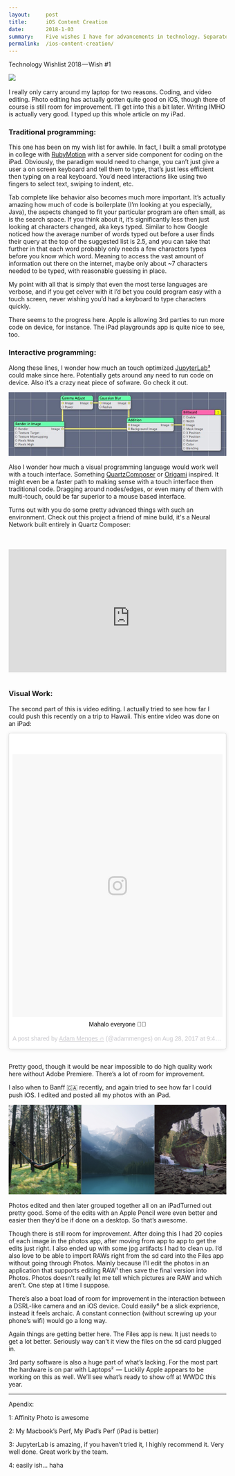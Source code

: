 ```yaml
---
layout:     post
title:      iOS Content Creation
date:       2018-1-03
summary:    Five wishes I have for advancements in technology. Separated out into five parts. I really only carry around my laptop for two reasons. Coding, and video editing. Photo editing has actually gotten quite good on iOS, though there of course is still room for improvement. I’ll get into this a bit later. Writing IMHO is actually very good. I typed up this whole article on my iPad.
permalink:  /ios-content-creation/
---
```


Technology Wishlist 2018 — Wish #1

![](https://cdn-images-1.medium.com/max/2000/0*iUBChDl0qm8IaItE.)

I really only carry around my laptop for two reasons. Coding, and video editing. Photo editing has actually gotten quite good on iOS, though there of course is still room for improvement. I’ll get into this a bit later. Writing IMHO is actually very good. I typed up this whole article on my iPad.

### Traditional programming:

This one has been on my wish list for awhile. In fact, I built a small prototype in college with [RubyMotion](http://www.rubymotion.com) with a server side component for coding on the iPad.
Obviously, the paradigm would need to change, you can’t just give a user a on screen keyboard and tell them to type, that’s just less efficient then typing on a real keyboard. You’d need interactions like using two fingers to select text, swiping to indent, etc.

Tab complete like behavior also becomes much more important. It’s actually amazing how much of code is boilerplate (I’m looking at you especially, Java), the aspects changed to fit your particular program are often small, as is the search space. If you think about it, it’s significantly less then just looking at characters changed, aka keys typed. Similar to how Google noticed how the average number of words typed out before a user finds their query at the top of the suggested list is 2.5, and you can take that further in that each word probably only needs a few characters types before you know which word. Meaning to access the vast amount of information out there on the internet, maybe only about ~7 characters needed to be typed, with reasonable guessing in place.

My point with all that is simply that even the most terse languages are verbose, and if you get celver with it I’d bet you could program easy with a touch screen, never wishing you’d had a keyboard to type characters quickly.

There seems to the progress here. Apple is allowing 3rd parties to run more code on device, for instance. The iPad playgrounds app is quite nice to see, too.

### Interactive programming:

Along these lines, I wonder how much an touch optimized [JupyterLab³](https://github.com/jupyterlab/jupyterlab) could make since here. Potentially gets around any need to run code on device. Also it’s a crazy neat piece of sofware. Go check it out.

![](/images/qc.jpeg)

Also I wonder how much a visual programming language would work well with a touch interface. Something [QuartzComposer](https://developer.apple.com/library/content/documentation/GraphicsImaging/Conceptual/QuartzComposerUserGuide/qc_concepts/qc_concepts.html#//apple_ref/doc/uid/TP40005381-CH212-SW9) or [Origami](https://origami.design) inspired. It might even be a faster path to making sense with a touch interface then traditional code. Dragging around nodes/edges, or even many of them with multi-touch, could be far superior to a mouse based interface.

Turns out with you do some pretty advanced things with such an environment. Check out this project a friend of mine build, it's a Neural Network built entirely in Quartz Composer:

<div style="position: relative; padding-bottom: 56.25%; padding-top: 35px; height: 0; overflow: hidden;"><center><iframe width="560" height="315" src="https://www.youtube-nocookie.com/embed/eUEr4P_RWDA?rel=0" frameborder="0" allow="autoplay; encrypted-media" allowfullscreen></iframe></center></div>

<br />

### Visual Work:

The second part of this is video editing. I actually tried to see how far I could push this recently on a trip to Hawaii. This entire video was done on an iPad:

<center><blockquote class="instagram-media" data-instgrm-captioned data-instgrm-permalink="https://www.instagram.com/p/BYWDHiKFeY-/" data-instgrm-version="8" style=" background:#FFF; border:0; border-radius:3px; box-shadow:0 0 1px 0 rgba(0,0,0,0.5),0 1px 10px 0 rgba(0,0,0,0.15); margin: 1px; max-width:658px; padding:0; width:99.375%; width:-webkit-calc(100% - 2px); width:calc(100% - 2px);"><div style="padding:8px;"> <div style=" background:#F8F8F8; line-height:0; margin-top:40px; padding:62.5% 0; text-align:center; width:100%;"> <div style=" background:url(data:image/png;base64,iVBORw0KGgoAAAANSUhEUgAAACwAAAAsCAMAAAApWqozAAAABGdBTUEAALGPC/xhBQAAAAFzUkdCAK7OHOkAAAAMUExURczMzPf399fX1+bm5mzY9AMAAADiSURBVDjLvZXbEsMgCES5/P8/t9FuRVCRmU73JWlzosgSIIZURCjo/ad+EQJJB4Hv8BFt+IDpQoCx1wjOSBFhh2XssxEIYn3ulI/6MNReE07UIWJEv8UEOWDS88LY97kqyTliJKKtuYBbruAyVh5wOHiXmpi5we58Ek028czwyuQdLKPG1Bkb4NnM+VeAnfHqn1k4+GPT6uGQcvu2h2OVuIf/gWUFyy8OWEpdyZSa3aVCqpVoVvzZZ2VTnn2wU8qzVjDDetO90GSy9mVLqtgYSy231MxrY6I2gGqjrTY0L8fxCxfCBbhWrsYYAAAAAElFTkSuQmCC); display:block; height:44px; margin:0 auto -44px; position:relative; top:-22px; width:44px;"></div></div> <p style=" margin:8px 0 0 0; padding:0 4px;"> <a href="https://www.instagram.com/p/BYWDHiKFeY-/" style=" color:#000; font-family:Arial,sans-serif; font-size:14px; font-style:normal; font-weight:normal; line-height:17px; text-decoration:none; word-wrap:break-word;" target="_blank">Mahalo everyone 🤙🏻</a></p> <p style=" color:#c9c8cd; font-family:Arial,sans-serif; font-size:14px; line-height:17px; margin-bottom:0; margin-top:8px; overflow:hidden; padding:8px 0 7px; text-align:center; text-overflow:ellipsis; white-space:nowrap;">A post shared by <a href="https://www.instagram.com/adammenges/" style=" color:#c9c8cd; font-family:Arial,sans-serif; font-size:14px; font-style:normal; font-weight:normal; line-height:17px;" target="_blank"> Adam Menges 🔥</a> (@adammenges) on <time style=" font-family:Arial,sans-serif; font-size:14px; line-height:17px;" datetime="2017-08-28T16:40:14+00:00">Aug 28, 2017 at 9:40am PDT</time></p></div></blockquote> <script async defer src="//www.instagram.com/embed.js"></script></center>

<br />

Pretty good, though it would be near impossible to do high quality work here without Adobe Premiere. There’s a lot of room for improvement.

I also when to Banff 🇨🇦 recently, and again tried to see how far I could push iOS. I edited and posted all my photos with an iPad.

![](/images/banff.png)

Photos edited and then later grouped together all on an iPadTurned out pretty good. Some of the edits with an Apple Pencil were even better and easier then they’d be if done on a desktop. So that’s awesome.

Though there is still room for improvement. After doing this I had 20 copies of each image in the photos app, after moving from app to app to get the edits just right. I also ended up with some jpg artifacts I had to clean up. I’d also love to be able to import RAWs right from the sd card into the Files app without going through Photos. Mainly because I’ll edit the photos in an application that supports editing RAW¹ then save the final version into Photos. Photos doesn’t really let me tell which pictures are RAW and which aren’t. One step at I time I suppose.

There’s also a boat load of room for improvement in the interaction between a DSRL-like camera and an iOS device. Could easily⁴ be a slick exprience, instead it feels archaic. A constant connection (without screwing up your phone’s wifi) would go a long way.

Again things are getting better here. The Files app is new. It just needs to get a lot better. Seriously way can’t it view the files on the sd card plugged in.

3rd party software is also a huge part of what’s lacking. For the most part the hardware is on par with Laptops²  —  Luckily Apple appears to be working on this as well. We’ll see what’s ready to show off at WWDC this year.

---

Apendix:

1: Affinity Photo is awesome

2: My Macbook’s Perf, My iPad’s Perf (iPad is better)

3: JupyterLab is amazing, if you haven’t tried it, I highly recommend it. Very well done. Great work by the team.

4: easily ish… haha

